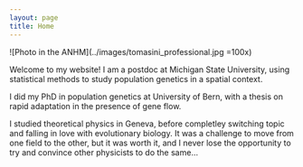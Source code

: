 ```yaml
---
layout: page
title: Home
---
```


![Photo in the ANHM](../images/tomasini_professional.jpg =100x) 

Welcome to my website! I am a postdoc at Michigan State University, using statistical methods to study population genetics in a spatial context.

I did my PhD in population genetics at University of Bern, with a thesis on rapid adaptation in the presence of gene flow.

I studied theoretical physics in Geneva, before completley switching topic and falling in love with evolutionary biology. It was a challenge to move from one field to the other, but it was worth it, and I never lose the opportunity to try and convince other physicists to do the same…

